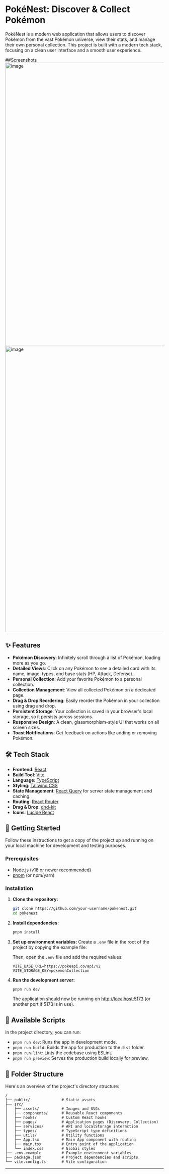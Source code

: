 # PokéNest: Discover & Collect Pokémon

PokéNest is a modern web application that allows users to discover Pokémon from the vast Pokémon universe, view their stats, and manage their own personal collection. This project is built with a modern tech stack, focusing on a clean user interface and a smooth user experience.

##Screenshots
<img width="1887" height="897" alt="image" src="https://github.com/user-attachments/assets/60574742-15b7-4c8a-82a0-f3b5c7bb8a6e" />
<img width="1881" height="906" alt="image" src="https://github.com/user-attachments/assets/f5645a7f-39c0-4c63-9830-0cc397aeddce" />

## ✨ Features

- **Pokémon Discovery**: Infinitely scroll through a list of Pokémon, loading more as you go.
- **Detailed Views**: Click on any Pokémon to see a detailed card with its name, image, types, and base stats (HP, Attack, Defense).
- **Personal Collection**: Add your favorite Pokémon to a personal collection.
- **Collection Management**: View all collected Pokémon on a dedicated page.
- **Drag & Drop Reordering**: Easily reorder the Pokémon in your collection using drag and drop.
- **Persistent Storage**: Your collection is saved in your browser's local storage, so it persists across sessions.
- **Responsive Design**: A clean, glassmorphism-style UI that works on all screen sizes.
- **Toast Notifications**: Get feedback on actions like adding or removing Pokémon.

## 🛠️ Tech Stack

- **Frontend**: [React](https://reactjs.org/)
- **Build Tool**: [Vite](https://vitejs.dev/)
- **Language**: [TypeScript](https://www.typescriptlang.org/)
- **Styling**: [Tailwind CSS](https://tailwindcss.com/)
- **State Management**: [React Query](https://tanstack.com/query/v5) for server state management and caching.
- **Routing**: [React Router](https://reactrouter.com/)
- **Drag & Drop**: [dnd-kit](https://dndkit.com/)
- **Icons**: [Lucide React](https://lucide.dev/)

## 🚀 Getting Started

Follow these instructions to get a copy of the project up and running on your local machine for development and testing purposes.

### Prerequisites

- [Node.js](https://nodejs.org/) (v18 or newer recommended)
- [pnpm](https://pnpm.io/) (or npm/yarn)

### Installation

1.  **Clone the repository:**

    ```bash
    git clone https://github.com/your-username/pokenest.git
    cd pokenest
    ```

2.  **Install dependencies:**

    ```bash
    pnpm install
    ```

3.  **Set up environment variables:**
    Create a `.env` file in the root of the project by copying the example file:

    Then, open the `.env` file and add the required values:

    ```
    VITE_BASE_URL=https://pokeapi.co/api/v2
    VITE_STORAGE_KEY=pokemonCollection
    ```

4.  **Run the development server:**
    ```bash
    pnpm run dev
    ```
    The application should now be running on [http://localhost:5173](http://localhost:5173) (or another port if 5173 is in use).

## 📜 Available Scripts

In the project directory, you can run:

- `pnpm run dev`: Runs the app in development mode.
- `pnpm run build`: Builds the app for production to the `dist` folder.
- `pnpm run lint`: Lints the codebase using ESLint.
- `pnpm run preview`: Serves the production build locally for preview.

## 📁 Folder Structure

Here's an overview of the project's directory structure:

```
/
├── public/              # Static assets
├── src/
│   ├── assets/          # Images and SVGs
│   ├── components/      # Reusable React components
│   ├── hooks/           # Custom React hooks
│   ├── pages/           # Application pages (Discovery, Collection)
│   ├── services/        # API and localStorage interaction
│   ├── types/           # TypeScript type definitions
│   ├── utils/           # Utility functions
│   ├── App.tsx          # Main App component with routing
│   ├── main.tsx         # Entry point of the application
│   └── index.css        # Global styles
├── .env.example         # Example environment variables
├── package.json         # Project dependencies and scripts
└── vite.config.ts       # Vite configuration
```

---
